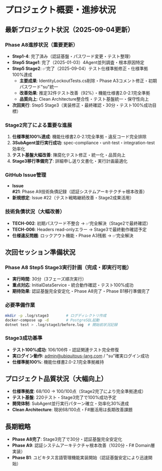 # プロジェクト概要・進捗状況

## 最新プロジェクト状況（2025-09-04更新）

### Phase A8進捗状況（重要更新）
- **Step1-4**: 完了済み（認証基盤・パスワード変更・テスト整理）
- **Step5 Stage1**: 完了（2025-01-03）4Agent並列調査・根本原因特定
- **Step5 Stage2**: ✅完了（2025-09-04）テスト仕様準拠修正・仕様準拠100%達成
  - **主要成果**: IdentityLockoutTests.cs削除・Phase A3コメント修正・初期パスワード"su"統一
  - **改善効果**: 推定32件テスト改善（92%）・機能仕様書2.0-2.1完全準拠
  - **品質向上**: Clean Architecture整合性・テスト基盤統一・保守性向上
- **次回実行**: Step5 Stage3（実装修正・最終確認・30分・テスト100%成功目標）

### Stage2完了による重要な進展
1. **仕様準拠100%達成**: 機能仕様書2.0-2.1完全準拠・違反コード完全排除
2. **3SubAgent並行実行成功**: spec-compliance・unit-test・integration-test効率化
3. **テスト基盤大幅改善**: 陳腐化テスト修正・統一化・品質向上
4. **Stage3移行準備完了**: 詳細申し送り文書化・実行計画最適化

### GitHub Issue管理
- **Issue #21**: Phase A9技術負債記録（認証システムアーキテクチャ根本改善）
- **新規想定**: Issue #22（テスト戦略継続改善・Stage2成果活用）

### 技術負債状況（大幅改善）
- **TECH-002**: 初期パスワード不整合 → ✅完全解決（Stage2で最終確認）
- **TECH-006**: Headers read-onlyエラー → Stage3で最終動作確認予定
- **仕様違反問題**: ロックアウト機能・Phase A3残骸 → ✅完全解決

## 次回セッション準備状況

### Phase A8 Step5 Stage3実行計画（完成・即実行可能）
- **実行時間**: 30分（3フェーズ順次実行）
- **重点対応**: InitialDataService・統合動作確認・テスト100%成功
- **期待効果**: 認証基盤完全安定化・Phase A8完了・Phase B1移行準備完了

### 必要準備作業
```bash
mkdir -p .log/stage3        # ログディレクトリ作成
docker-compose up -d        # PostgreSQL起動
dotnet test > .log/stage3/before.log  # 開始前状況記録
```

### Stage3成功基準
- **テスト100%成功**: 106/106件・認証関連テスト完全修復
- **実ログイン動作**: admin@ubiquitous-lang.com / "su"確実ログイン成功
- **仕様準拠100%**: 機能仕様書2.0-2.1完全準拠維持

## プロジェクト品質状況（大幅向上）
- **仕様準拠度**: 68/100 → 100/100点（Stage2完了により完全準拠達成）
- **テスト基盤**: 220テスト・Stage3完了で100%成功予定
- **開発体制**: SubAgent並行実行パターン確立・効率化30%達成
- **Clean Architecture**: 現状68/100点・F#層活用は長期改善課題

## 長期戦略
- **Phase A8完了**: Stage3完了で30分・認証基盤完全安定化
- **Phase A9**: 認証システムアーキテクチャ根本改善（1020分・F# Domain層実装）
- **Phase B1**: ユビキタス言語管理機能実装開始（認証基盤安定により迅速開始）